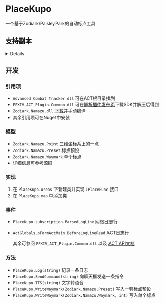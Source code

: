 # PlaceKupo

一个基于Zodiark/PaisleyPark的自动标点工具

## 支持副本

<details>

* 人偶军事基地

  * 905P激光安全点

  * 2P融合体传送激光安全点

</details>

## 开发

### 引用项

* `Advanced Combat Tracker.dll` 可在ACT根目录找到
* `FFXIV_ACT_Plugin.Common.dll` 可在[解析插件发布页](https://github.com/ravahn/FFXIV_ACT_Plugin/tree/master/Releases)下载SDK并解压后得到
* `Zodiark.Namazu.dll` [下载](https://github.com/PrototypeSeiren/Zodiark)并手动编译
* 其余引用项可在Nuget中安装

### 模型

* `Zodiark.Namazu.Point` 三维坐标系上的一点
* `Zodiark.Namazu.Preset` 标点预设
* `Zodiark.Namazu.Waymark` 单个标点
* 详细信息可参考源码

### 实现

 1. 在 `PlaceKupo.Areas` 下新建类并实现 `IPlaceFunc` 接口
 2. 在 `PlaceKupo.map` 中添加类

### 事件

* `PlaceKupo.subscription.ParsedLogLine` 网络日志行
* `ActGlobals.oFormActMain.BeforeLogLineRead` ACT日志行

    其余可参阅 `FFXIV_ACT_Plugin.Common.dll` 以及 [ACT API文档](https://advancedcombattracker.com/apidoc/html/T_Advanced_Combat_Tracker_FormActMain.htm)

### 方法

* `PlaceKupo.Log(string)` 记录一条日志
* `PlaceKupo.SendCommand(string)` 向聊天框发送一条指令
* `PlaceKupo.TTS(string)` 文字转语音
* `PlaceKupo.WriteWaymark(Zodiark.Namazu.Preset)` 写入一套标点预设
* `PlaceKupo.WriteWaymark(Zodiark.Namazu.Waymark, int)` 写入单个标点

